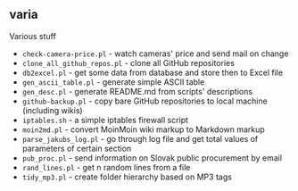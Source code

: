 varia
-----

Various stuff

* `check-camera-price.pl` - watch cameras' price and send mail on change
* `clone_all_github_repos.pl` - clone all GitHub repositories
* `db2excel.pl` - get some data from database and store then to Excel file
* `gen_ascii_table.pl` - generate simple ASCII table
* `gen_desc.pl` - generate README.md from scripts' descriptions
* `github-backup.pl` - copy bare GitHub repositories to local machine (including wikis)
* `iptables.sh` - a simple iptables firewall script
* `moin2md.pl` - convert MoinMoin wiki markup to Markdown markup
* `parse_jakubs_log.pl` - go through log file and get total values of parameters of certain section
* `pub_proc.pl` - send information on Slovak public procurement by email
* `rand_lines.pl` - get n random lines from a file
* `tidy_mp3.pl` - create folder hierarchy based on MP3 tags
